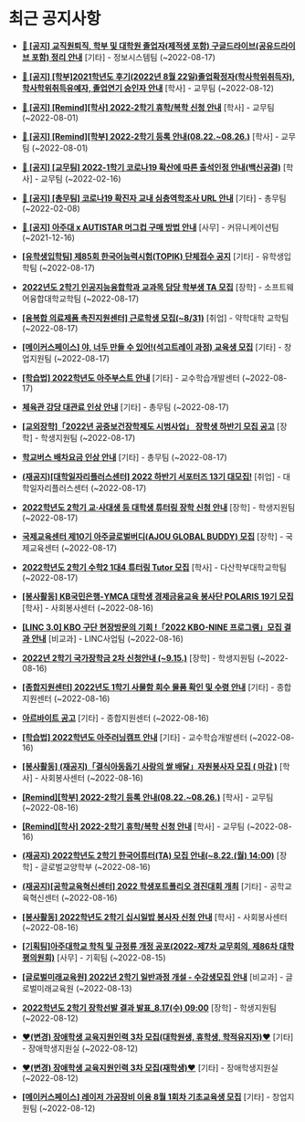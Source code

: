 # 최근 공지사항

* **[📌 [공지] 교직원퇴직, 학부 및 대학원 졸업자(제적생 포함) 구글드라이브(공유드라이브 포함) 정리 안내](http://ajou.ac.kr/kr/ajou/notice.do?mode=view&amp;articleNo=202858&amp;article.offset=0&amp;articleLimit=30)**
 [기타] - 정보시스템팀 (~2022-08-17)

* **[📌 [공지] [학부]2021학년도 후기(2022년 8월 22일)졸업확정자(학사학위취득자), 학사학위취득유예자, 졸업연기 승인자 안내](http://ajou.ac.kr/kr/ajou/notice.do?mode=view&amp;articleNo=202767&amp;article.offset=0&amp;articleLimit=30)**
 [학사] - 교무팀 (~2022-08-12)

* **[📌 [공지] [Remind][학사] 2022-2학기 휴학/복학 신청 안내](http://ajou.ac.kr/kr/ajou/notice.do?mode=view&amp;articleNo=202390&amp;article.offset=0&amp;articleLimit=30)**
 [학사] - 교무팀 (~2022-08-01)

* **[📌 [공지] [Remind][학부] 2022-2학기 등록 안내(08.22.~08.26.)](http://ajou.ac.kr/kr/ajou/notice.do?mode=view&amp;articleNo=202388&amp;article.offset=0&amp;articleLimit=30)**
 [학사] - 교무팀 (~2022-08-01)

* **[📌 [공지] [교무팀] 2022-1학기 코로나19 확산에 따른 출석인정 안내(백신공결)](http://ajou.ac.kr/kr/ajou/notice.do?mode=view&amp;articleNo=180913&amp;article.offset=0&amp;articleLimit=30)**
 [학사] - 교무팀 (~2022-02-16)

* **[📌 [공지] [총무팀] 코로나19 확진자 교내 심층역학조사 URL 안내](http://ajou.ac.kr/kr/ajou/notice.do?mode=view&amp;articleNo=180493&amp;article.offset=0&amp;articleLimit=30)**
 [기타] - 총무팀 (~2022-02-08)

* **[📌 [공지] 아주대 x AUTISTAR 머그컵 구매 방법 안내](http://ajou.ac.kr/kr/ajou/notice.do?mode=view&amp;articleNo=147976&amp;article.offset=0&amp;articleLimit=30)**
 [사무] - 커뮤니케이션팀 (~2021-12-16)

* **[[유학생입학팀] 제85회 한국어능력시험(TOPIK) 단체접수 공지](http://ajou.ac.kr/kr/ajou/notice.do?mode=view&amp;articleNo=202857&amp;article.offset=0&amp;articleLimit=30)**
 [기타] - 유학생입학팀 (~2022-08-17)

* **[2022년도 2학기 인공지능융합학과 교과목 담당 학부생 TA 모집](http://ajou.ac.kr/kr/ajou/notice.do?mode=view&amp;articleNo=202854&amp;article.offset=0&amp;articleLimit=30)**
 [장학] - 소프트웨어융합대학교학팀 (~2022-08-17)

* **[[융복합 의료제품 촉진지원센터] 근로학생 모집(~8/31)](http://ajou.ac.kr/kr/ajou/notice.do?mode=view&amp;articleNo=202848&amp;article.offset=0&amp;articleLimit=30)**
 [취업] - 약학대학 교학팀 (~2022-08-17)

* **[[메이커스페이스] 야, 너두 만들 수 있어!(석고트레이 과정) 교육생 모집](http://ajou.ac.kr/kr/ajou/notice.do?mode=view&amp;articleNo=202845&amp;article.offset=0&amp;articleLimit=30)**
 [기타] - 창업지원팀 (~2022-08-17)

* **[[학습법] 2022학년도 아주부스트 안내](http://ajou.ac.kr/kr/ajou/notice.do?mode=view&amp;articleNo=202843&amp;article.offset=0&amp;articleLimit=30)**
 [기타] - 교수학습개발센터 (~2022-08-17)

* **[체육관 강당 대관료 인상 안내](http://ajou.ac.kr/kr/ajou/notice.do?mode=view&amp;articleNo=202839&amp;article.offset=0&amp;articleLimit=30)**
 [기타] - 총무팀 (~2022-08-17)

* **[[교외장학]「2022년 공중보건장학제도 시범사업」 장학생 하반기 모집 공고](http://ajou.ac.kr/kr/ajou/notice.do?mode=view&amp;articleNo=202836&amp;article.offset=0&amp;articleLimit=30)**
 [장학] - 학생지원팀 (~2022-08-17)

* **[학교버스 배차요금 인상 안내](http://ajou.ac.kr/kr/ajou/notice.do?mode=view&amp;articleNo=202834&amp;article.offset=0&amp;articleLimit=30)**
 [기타] - 총무팀 (~2022-08-17)

* **[(재공지)[대학일자리플러스센터] 2022 하반기 서포터즈 13기 대모집!](http://ajou.ac.kr/kr/ajou/notice.do?mode=view&amp;articleNo=202831&amp;article.offset=0&amp;articleLimit=30)**
 [취업] - 대학일자리플러스센터 (~2022-08-17)

* **[2022학년도 2학기 교·사대생 등 대학생 튜터링 장학 신청 안내](http://ajou.ac.kr/kr/ajou/notice.do?mode=view&amp;articleNo=202830&amp;article.offset=0&amp;articleLimit=30)**
 [장학] - 학생지원팀 (~2022-08-17)

* **[국제교육센터 제10기 아주글로벌버디(AJOU GLOBAL BUDDY) 모집](http://ajou.ac.kr/kr/ajou/notice.do?mode=view&amp;articleNo=202828&amp;article.offset=0&amp;articleLimit=30)**
 [장학] - 국제교육센터 (~2022-08-17)

* **[2022학년도 2학기 수학2 1대4 튜터링 Tutor 모집](http://ajou.ac.kr/kr/ajou/notice.do?mode=view&amp;articleNo=202825&amp;article.offset=0&amp;articleLimit=30)**
 [학사] - 다산학부대학교학팀 (~2022-08-17)

* **[[봉사활동] KB국민은행-YMCA 대학생 경제금융교육 봉사단 POLARIS 19기 모집](http://ajou.ac.kr/kr/ajou/notice.do?mode=view&amp;articleNo=202814&amp;article.offset=0&amp;articleLimit=30)**
 [학사] - 사회봉사센터 (~2022-08-16)

* **[[LINC 3.0] KBO 구단 현장방문의 기회 !「2022 KBO-NINE 프로그램」모집 결과 안내](http://ajou.ac.kr/kr/ajou/notice.do?mode=view&amp;articleNo=202813&amp;article.offset=0&amp;articleLimit=30)**
 [비교과] - LINC사업팀 (~2022-08-16)

* **[2022년 2학기 국가장학금 2차 신청안내 (~9.15.)](http://ajou.ac.kr/kr/ajou/notice.do?mode=view&amp;articleNo=202805&amp;article.offset=0&amp;articleLimit=30)**
 [장학] - 학생지원팀 (~2022-08-16)

* **[[종합지원센터] 2022년도 1학기 사물함 회수 물품 확인 및 수령 안내](http://ajou.ac.kr/kr/ajou/notice.do?mode=view&amp;articleNo=202804&amp;article.offset=0&amp;articleLimit=30)**
 [기타] - 종합지원센터 (~2022-08-16)

* **[아르바이트 공고](http://ajou.ac.kr/kr/ajou/notice.do?mode=view&amp;articleNo=202798&amp;article.offset=0&amp;articleLimit=30)**
 [기타] - 종합지원센터 (~2022-08-16)

* **[[학습법] 2022학년도 아주러닝캠프 안내](http://ajou.ac.kr/kr/ajou/notice.do?mode=view&amp;articleNo=202795&amp;article.offset=0&amp;articleLimit=30)**
 [기타] - 교수학습개발센터 (~2022-08-16)

* **[[봉사활동] (재공지)「결식아동돕기 사랑의 쌀 배달」자원봉사자 모집 ( 마감 )](http://ajou.ac.kr/kr/ajou/notice.do?mode=view&amp;articleNo=202794&amp;article.offset=0&amp;articleLimit=30)**
 [학사] - 사회봉사센터 (~2022-08-16)

* **[[Remind][학부] 2022-2학기 등록 안내(08.22.~08.26.)](http://ajou.ac.kr/kr/ajou/notice.do?mode=view&amp;articleNo=202789&amp;article.offset=0&amp;articleLimit=30)**
 [학사] - 교무팀 (~2022-08-16)

* **[[Remind][학사] 2022-2학기 휴학/복학 신청 안내](http://ajou.ac.kr/kr/ajou/notice.do?mode=view&amp;articleNo=202788&amp;article.offset=0&amp;articleLimit=30)**
 [학사] - 교무팀 (~2022-08-16)

* **[(재공지) 2022학년도 2학기 한국어튜터(TA) 모집 안내(~8.22.(월) 14:00)](http://ajou.ac.kr/kr/ajou/notice.do?mode=view&amp;articleNo=202786&amp;article.offset=0&amp;articleLimit=30)**
 [장학] - 글로벌교양학부 (~2022-08-16)

* **[(재공지)[공학교육혁신센터] 2022 학생포트폴리오 경진대회 개최](http://ajou.ac.kr/kr/ajou/notice.do?mode=view&amp;articleNo=202785&amp;article.offset=0&amp;articleLimit=30)**
 [기타] - 공학교육혁신센터 (~2022-08-16)

* **[[봉사활동] 2022학년도 2학기 십시일밥 봉사자 신청 안내](http://ajou.ac.kr/kr/ajou/notice.do?mode=view&amp;articleNo=202783&amp;article.offset=0&amp;articleLimit=30)**
 [학사] - 사회봉사센터 (~2022-08-16)

* **[[기획팀]아주대학교 학칙 및 규정류 개정 공포(2022-제7차 교무회의, 제86차 대학평의원회)](http://ajou.ac.kr/kr/ajou/notice.do?mode=view&amp;articleNo=202777&amp;article.offset=0&amp;articleLimit=30)**
 [사무] - 기획팀 (~2022-08-15)

* **[[글로벌미래교육원] 2022년 2학기 일반과정 개설 - 수강생모집 안내](http://ajou.ac.kr/kr/ajou/notice.do?mode=view&amp;articleNo=202776&amp;article.offset=0&amp;articleLimit=30)**
 [비교과] - 글로벌미래교육원 (~2022-08-13)

* **[2022학년도 2학기 장학선발 결과 발표_8.17(수) 09:00](http://ajou.ac.kr/kr/ajou/notice.do?mode=view&amp;articleNo=202770&amp;article.offset=0&amp;articleLimit=30)**
 [장학] - 학생지원팀 (~2022-08-12)

* **[♥(변경) 장애학생 교육지원인력 3차 모집(대학원생, 휴학생, 학적유지자)♥](http://ajou.ac.kr/kr/ajou/notice.do?mode=view&amp;articleNo=202764&amp;article.offset=0&amp;articleLimit=30)**
 [기타] - 장애학생지원실 (~2022-08-12)

* **[♥(변경) 장애학생 교육지원인력 3차 모집(재학생)♥](http://ajou.ac.kr/kr/ajou/notice.do?mode=view&amp;articleNo=202763&amp;article.offset=0&amp;articleLimit=30)**
 [기타] - 장애학생지원실 (~2022-08-12)

* **[[메이커스페이스] 레이저 가공장비 이용 8월 1회차 기초교육생 모집](http://ajou.ac.kr/kr/ajou/notice.do?mode=view&amp;articleNo=202761&amp;article.offset=0&amp;articleLimit=30)**
 [기타] - 창업지원팀 (~2022-08-12)
